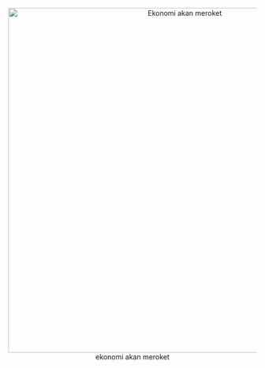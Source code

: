<p align="center" style="text-align: center;">
  <img src="https://media.tenor.com/Z7rcZ67rLBoAAAAC/jokowi-optimis.gif" alt="Ekonomi akan meroket" width="700">
  ekonomi akan meroket
</p>
